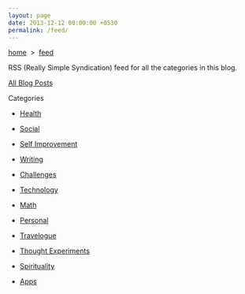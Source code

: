 ```yaml
---
layout: page
date: 2013-12-12 00:00:00 +0530
permalink: /feed/
---
```

<div>

<p><a href="{{ site.url }}">home</a> &nbsp;&gt;&nbsp; <a href="{{ site.url }}/feed">feed</a></p>

RSS (Really Simple Syndication) feed for all the categories in this blog.

<p><a href="{{ site.url }}/feed/all.xml">All Blog Posts</a></p>

<p>Categories</p>

<ul>

<li><p><a href="{{ site.url }}/feed/health.xml">Health</a></p></li>

<li><p><a href="{{ site.url }}/feed/social.xml">Social</a></p></li>

<li><p><a href="{{ site.url }}/feed/self-improvement.xml">Self Improvement</a></p></li>

<li><p><a href="{{ site.url }}/feed/writing.xml">Writing</a></p></li>

<li><p><a href="{{ site.url }}/feed/challenges.xml">Challenges</a></p></li>

<li><p><a href="{{ site.url }}/feed/technology.xml">Technology</a></p></li>

<li><p><a href="{{ site.url }}/feed/math.xml">Math</a></p></li>

<li><p><a href="{{ site.url }}/feed/personal.xml">Personal</a></p></li>

<li><p><a href="{{ site.url }}/feed/travelogue.xml">Travelogue</a></p></li>

<li><p><a href="{{ site.url }}/feed/thought-experiments.xml">Thought Experiments</a></p></li>

<li><p><a href="{{ site.url }}/feed/spirituality.xml">Spirituality</a></p></li>

<li><p><a href="{{ site.url }}/feed/apps.xml">Apps</a></p></li>

</ul>

</div>
